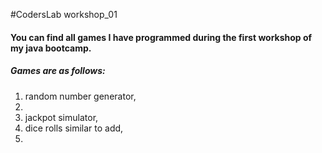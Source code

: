 #CodersLab workshop_01

#### You can find all games I have programmed during the first workshop of my java bootcamp.

##### Games are as follows: 
1. random number generator,
2.
3. jackpot simulator,
4. dice rolls similar to add,
5. 